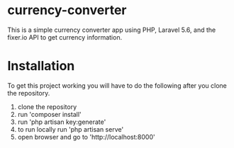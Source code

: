 # currency-converter
This is a simple currency converter app using PHP, Laravel 5.6, and the fixer.io API to get currency information.

# Installation

To get this project working you will have to do the following after you clone the repository.

1. clone the repository
2. run 'composer install'
3. run 'php artisan key:generate'
4. to run locally run 'php artisan serve'
5. open browser and go to 'http://localhost:8000'


